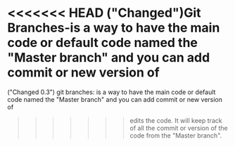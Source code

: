 <<<<<<< HEAD
("Changed")Git Branches-is a way to have the main code or default code named the "Master branch" and you can add commit or new version of
=======
("Changed 0.3") git branches: is a way to have the main code or default code named the "Master branch" and you can add commit or new version of
>>>>>>> edits
the code. It will keep track of all the commit or version of the code from the "Master branch".